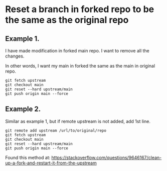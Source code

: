 # Reset a branch in forked repo to be the same as the original repo

## Example 1. 
I have made  modification in forked main repo. I want to remove all the changes.

In other words, I want my main in forked the same as the main in original repo.

```
git fetch upstream
git checkout main
git reset --hard upstream/main
git push origin main --force
```

## Example 2.
Similar as example 1, but if remote upstream is not added, add 1st line.
```
git remote add upstream /url/to/original/repo
git fetch upstream
git checkout main
git reset --hard upstream/main
git push origin main --force 
```

Found this method at: https://stackoverflow.com/questions/9646167/clean-up-a-fork-and-restart-it-from-the-upstream
